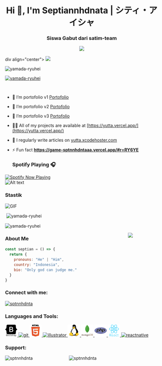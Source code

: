 <h1 align="center">Hi 👋, I'm Septiannhdnata | シティ・アイシャ </h1>
<h3 align="center">Siswa Gabut dari satim-team</h3>

<div align="center">
  <img height="200" src="https://i.imgflip.com/65efzo.gif"  />
</div>

div align="center">
  <img height="200" src="https://i.imgflip.com/65efzo.gif"  />
</div>

<p align="left"> <img src="https://komarev.com/ghpvc/?username=yamada-ryuhei&label=Profile%20views&color=0e75b6&style=flat" alt="yamada-ryuhei" /> </p>

<p align="left"> <a href="https://github.com/ryo-ma/github-profile-trophy"><img src="https://github-profile-trophy.vercel.app/?username=yamada-ryuhei" alt="yamada-ryuhei" /></a> </p>

<p align="left"> <a href="https://twitter.com/" target="blank"><img src="https://img.shields.io/twitter/follow/?logo=twitter&style=for-the-badge" alt="" /></a> </p>

- 🔭 I’m portofolio v1 [Portofolio](yutta.xcodehoster.com)

- 👯 I’m portofolio v2 [Portofolio](https://sptnnhdntaaaa.vercel.app/)

- 🤝 I’m portofolio v3 [Portofolio](https://yutta.vercel.app/)

- 👨‍💻 All of my projects are available at [https://yutta.vercel.app/](https://yutta.vercel.app/)

- 📝 I regularly write articles on [yutta.xcodehoster.com](yutta.xcodehoster.com)

- ⚡ Fun fact **https://game-sptnnhdntaaa.vercel.app/#r=RY6YE**

  ### Spotify Playing 🎧

[<img src="https://spotify-rtwone.vercel.app/api/spotify-playing" alt="Spotify Now Playing" width="350" />](https://open.spotify.com/user/31ezrmpnc2gxq6vewrssj6b7hngm?si=4dKrTikWS9yEkmwmdpCTCQ&utm_source=copy-link)
</br>![Alt text](https://spotify-recently-played-readme.vercel.app/api?user=31peidtjmv4itssgg5awhg24mxoe)

### Stastik 
<img align="center" fit="fill" alt="GIF" src="https://media.giphy.com/media/836HiJc7pgzy8iNXCn/giphy.gif" />
<p>&nbsp;<img align="center" src="https://github-readme-stats.vercel.app/api?username=yamada-ryuhei&show_icons=true&locale=en" alt="yamada-ryuhei" /></p>
<p><img align="center" src="https://github-readme-streak-stats.herokuapp.com/?user=yamada-ryuhei&" alt="yamada-ryuhei" /></p>

<img align='right' src="https://media.giphy.com/media/M9gbBd9nbDrOTu1Mqx/giphy.gif" width="100">


### About Me
```js
const septian = () => {
  return {
    pronouns: "He" | "Him",
    country: "Indonesia",
    bio: "Only god can judge me."
  }
}
```


<h3 align="left">Connect with me:</h3>
<p align="left">
<a href="https://instagram.com/sptnnhdnta" target="blank"><img align="center" src="https://raw.githubusercontent.com/rahuldkjain/github-profile-readme-generator/master/src/images/icons/Social/instagram.svg" alt="sptnnhdnta" height="30" width="40" /></a>
</p>

<h3 align="left">Languages and Tools:</h3>
<p align="left"> <a href="https://getbootstrap.com" target="_blank" rel="noreferrer"> <img src="https://raw.githubusercontent.com/devicons/devicon/master/icons/bootstrap/bootstrap-plain-wordmark.svg" alt="bootstrap" width="40" height="40"/> </a> <a href="https://git-scm.com/" target="_blank" rel="noreferrer"> <img src="https://www.vectorlogo.zone/logos/git-scm/git-scm-icon.svg" alt="git" width="40" height="40"/> </a> <a href="https://www.w3.org/html/" target="_blank" rel="noreferrer"> <img src="https://raw.githubusercontent.com/devicons/devicon/master/icons/html5/html5-original-wordmark.svg" alt="html5" width="40" height="40"/> </a> <a href="https://www.adobe.com/in/products/illustrator.html" target="_blank" rel="noreferrer"> <img src="https://www.vectorlogo.zone/logos/adobe_illustrator/adobe_illustrator-icon.svg" alt="illustrator" width="40" height="40"/> </a> <a href="https://www.linux.org/" target="_blank" rel="noreferrer"> <img src="https://raw.githubusercontent.com/devicons/devicon/master/icons/linux/linux-original.svg" alt="linux" width="40" height="40"/> </a> <a href="https://www.mongodb.com/" target="_blank" rel="noreferrer"> <img src="https://raw.githubusercontent.com/devicons/devicon/master/icons/mongodb/mongodb-original-wordmark.svg" alt="mongodb" width="40" height="40"/> </a> <a href="https://www.php.net" target="_blank" rel="noreferrer"> <img src="https://raw.githubusercontent.com/devicons/devicon/master/icons/php/php-original.svg" alt="php" width="40" height="40"/> </a> <a href="https://reactjs.org/" target="_blank" rel="noreferrer"> <img src="https://raw.githubusercontent.com/devicons/devicon/master/icons/react/react-original-wordmark.svg" alt="react" width="40" height="40"/> </a> <a href="https://reactnative.dev/" target="_blank" rel="noreferrer"> <img src="https://reactnative.dev/img/header_logo.svg" alt="reactnative" width="40" height="40"/> </a> </p>

<h3 align="left">Support:</h3>
<p><a href="https://www.buymeacoffee.com/sptnnhdnta"> <img align="left" src="https://cdn.buymeacoffee.com/buttons/v2/default-yellow.png" height="50" width="210" alt="sptnnhdnta" /></a><a href="https://ko-fi.com/sptnnhdnta"> <img align="left" src="https://cdn.ko-fi.com/cdn/kofi3.png?v=3" height="50" width="210" alt="sptnnhdnta" /></a></p><br><br>
